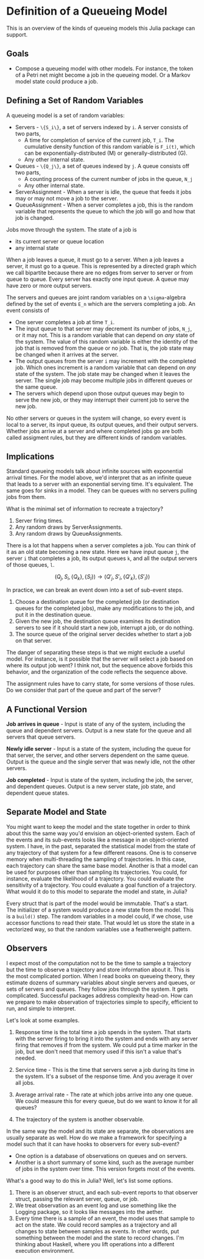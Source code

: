 # Definition of a Queueing Model

This is an overview of the kinds of queueing models this Julia package can support.

## Goals

 * Compose a queueing model with other models. For instance, the token of a Petri net might become a job in the queueing model. Or a Markov model state could produce a job.

## Defining a Set of Random Variables

A queueing model is a set of random variables:

 - Servers - ``\{S_i\}``, a set of servers indexed by ``i``. A server consists of two parts,
   - A time for completion of service of the current job, ``T_i``. The cumulative density function of this random variable is ``F_i(t)``, which can be exponentially-distributed (M) or generally-distributed (G).
   - Any other internal state.
 - Queues - ``\{Q_j\}``, a set of queues indexed by ``j``. A queue consists off two parts,
   - A counting process of the current number of jobs in the queue, ``N_j``
   - Any other internal state.
 - ServerAssignment - When a server is idle, the queue that feeds it jobs may or may not move a job to the server.
 - QueueAssignment - When a server completes a job, this is the random variable that represents the queue to which the job will go and how that job is changed.

Jobs move through the system. The state of a job is

 - its current server or queue location
 - any internal state

When a job leaves a queue, it must go to a server. When a job leaves a server, it must go to a queue. This is represented by a directed graph which we call bipartite because there are no edges from server to server or from queue to queue. Every server has exactly one input queue. A queue may have zero or more output servers.

The servers and queues are joint random variables on a ``\sigma``-algebra defined by the set of events ``E_n`` which are the servers completing a job. An event consists of

 - One server completes a job at time ``T_i``.
 - The input queue to that server may decrement its number of jobs, ``N_j``, or it may not. This is a random variable that can depend on _any_ state of the system. The value of this random variable is either the identity of the job that is removed from the queue or no job. That is, the job state may be changed when it arrives at the server.
 - The output queues from the server ``i`` may increment with the completed job. Which ones increment is a random variable that can depend on _any_ state of the system. The job state may be changed when it leaves the server. The single job may become multiple jobs in different queues or the same queue.
 - The servers which depend upon those output queues may begin to serve the new job, or they may interrupt their current job to serve the new job.

No other servers or queues in the system will change, so every event is local to a server, its input queue, its output queues, and their output servers. Whether jobs arrive at a server and where completed jobs go are both called assigment rules, but they are different kinds of random variables.

## Implications

Standard queueing models talk about infinite sources with exponential arrival times. For the model above, we'd interpret that as an infinite queue that leads to a server with an exponential serving time. It's equivalent. The same goes for sinks in a model. They can be queues with no servers pulling jobs from them.

What is the minimal set of information to recreate a trajectory?

 1. Server firing times.
 2. Any random draws by ServerAssignments.
 3. Any random draws by QueueAssignments.

There is a lot that happens when a server completes a job. You can think of it as an old state becoming a new state. Here we have input queue ``j``, the server ``i`` that completes a job, its output queues ``k``, and all the output servers of those queues, ``l``.

```math
(Q_j, S_i, \{Q_k\}, \{S_l\}) \rightarrow (Q'_j, S'_i, \{Q'_k\}, \{S'_l\})
```

In practice, we can break an event down into a set of sub-event steps.

 1. Choose a destination queue for the completed job (or destination queues for the completed jobs), make any modifications to the job, and put it in the destination queue.
 2. Given the new job, the destination queue examines its destination servers to see if it should start a new job, interrupt a job, or do nothing.
 3. The source queue of the original server decides whether to start a job on that server.

The danger of separating these steps is that we might exclude a useful model. For instance, is it possible that the server will select a job based on where its output job went? I think not, but the sequence above forbids this behavior, and the organization of the code reflects the sequence above.

The assignment rules have to carry state, for some versions of those rules. Do we consider that part of the queue and part of the server?


## A Functional Version

**Job arrives in queue** - Input is state of any of the system, including the queue and dependent servers. Output is a new state for the queue and all servers that queue servers.

**Newly idle server** - Input is a state of the system, including the queue for that server, the server, and other servers dependent on the same queue. Output is the queue and the single server that was newly idle, not the other servers.

**Job completed** - Input is state of the system, including the job, the server, and dependent queues. Output is a new server state, job state, and dependent queue states.


## Separate Model and State

You might want to keep the model and the state together in order to think about this the same way you'd envision an object-oriented system. Each of the events and its sub-events looks like a message in an object-oriented system. I have, in the past, separated the statistical model from the state of any trajectory of that system for a few different reasons. One is to conserve memory when multi-threading the sampling of trajectories. In this case, each trajectory can share the same base model. Another is that a model can be used for purposes other than sampling its trajectories. You could, for instance, evaluate the likelihood of a trajectory. You could evaluate the sensitivity of a trajectory. You could evaluate a goal function of a trajectory. What would it do to this model to separate the model and state, in Julia?

Every struct that is part of the model would be immutable. That's a start. The initializer of a system would produce a new state from the model. This is a `build()` step. The random variables in a model could, if we chose, use accessor functions to read their state. That would let us store the state in a vectorized way, so that the random variables use a featherweight pattern.


## Observers

I expect most of the computation not to be the time to sample a trajectory but the time to observe a trajectory and store information about it. This is the most complicated portion. When I read books on queueing theory, they estimate dozens of summary variables about single servers and queues, or sets of servers and queues. They follow jobs through the system. It gets complicated. Successful packages address complexity head-on. How can we prepare to make observation of trajectories simple to specify, efficient to run, and simple to interpret.

Let's look at some examples.

 1. Response time is the total time a job spends in the system. That starts with the server firing to bring it into the system and ends with any server firing that removes if from the system. We could put a time marker in the job, but we don't need that memory used if this isn't a value that's needed.

 2. Service time - This is the time that servers serve a job during its time in the system. It's a subset of the response time. And you average it over all jobs.

 3. Average arrival rate - The rate at which jobs arrive into any one queue. We could measure this for every queue, but do we want to know it for all queues?

 4. The trajectory of the system is another observable.

In the same way the model and its state are separate, the observations are usually separate as well. How do we make a framework for specifying a model such that it can have hooks to observers for every sub-event?

 * One option is a database of observations on queues and on servers.
 * Another is a short summary of some kind, such as the average number of jobs in the system over time. This version forgets most of the events.

What's a good way to do this in Julia? Well, let's list some options.

 1. There is an observer struct, and each sub-event reports to that observer struct, passing the relevant server, queue, or job.
 2. We treat observation as an event log and use something like the Logging package, so it looks like messages into the aether.
 3. Every time there is a sample of an event, the model uses that sample to act on the state. We could record samples as a trajectory and all changes to state between samples as events. In other words, put something between the model and the state to record changes. I'm thinking about Haskell, where you lift operations into a different execution environment.

